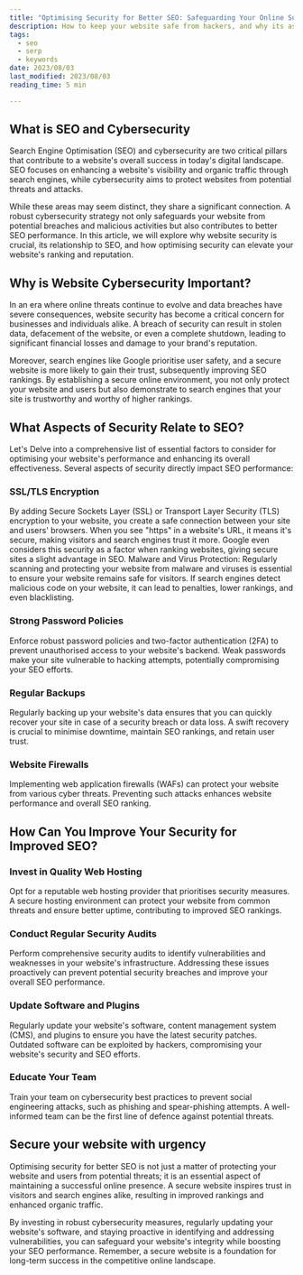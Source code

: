 ```yaml
---
title: "Optimising Security for Better SEO: Safeguarding Your Online Success" 
description: How to keep your website safe from hackers, and why its as important as SEO.
tags:
  - seo
  - serp
  - keywords
date: 2023/08/03
last_modified: 2023/08/03
reading_time: 5 min

---
```


## What is SEO and Cybersecurity

Search Engine Optimisation (SEO) and cybersecurity are two critical pillars that contribute to a website's overall success in today's digital landscape. SEO focuses on enhancing a website's visibility and organic traffic through search engines, while cybersecurity aims to protect websites from potential threats and attacks.

While these areas may seem distinct, they share a significant connection. A robust cybersecurity strategy not only safeguards your website from potential breaches and malicious activities but also contributes to better SEO performance. In this article, we will explore why website security is crucial, its relationship to SEO, and how optimising security can elevate your website's ranking and reputation.

## Why is Website Cybersecurity Important?

In an era where online threats continue to evolve and data breaches have severe consequences, website security has become a critical concern for businesses and individuals alike. A breach of security can result in stolen data, defacement of the website, or even a complete shutdown, leading to significant financial losses and damage to your brand's reputation.

Moreover, search engines like Google prioritise user safety, and a secure website is more likely to gain their trust, subsequently improving SEO rankings. By establishing a secure online environment, you not only protect your website and users but also demonstrate to search engines that your site is trustworthy and worthy of higher rankings.

## What Aspects of Security Relate to SEO?

Let's Delve into a comprehensive list of essential factors to consider for optimising your website's performance and enhancing its overall effectiveness. Several aspects of security directly impact SEO performance:

### SSL/TLS Encryption
By adding Secure Sockets Layer (SSL) or Transport Layer Security (TLS) encryption to your website, you create a safe connection between your site and users' browsers. When you see "https" in a website's URL, it means it's secure, making visitors and search engines trust it more. Google even considers this security as a factor when ranking websites, giving secure sites a slight advantage in SEO.
Malware and Virus Protection:
Regularly scanning and protecting your website from malware and viruses is essential to ensure your website remains safe for visitors. If search engines detect malicious code on your website, it can lead to penalties, lower rankings, and even blacklisting.

### Strong Password Policies
Enforce robust password policies and two-factor authentication (2FA) to prevent unauthorised access to your website's backend. Weak passwords make your site vulnerable to hacking attempts, potentially compromising your SEO efforts.

### Regular Backups
Regularly backing up your website's data ensures that you can quickly recover your site in case of a security breach or data loss. A swift recovery is crucial to minimise downtime, maintain SEO rankings, and retain user trust.

### Website Firewalls
Implementing web application firewalls (WAFs) can protect your website from various cyber threats. Preventing such attacks enhances website performance and overall SEO ranking.

## How Can You Improve Your Security for Improved SEO?

### Invest in Quality Web Hosting

Opt for a reputable web hosting provider that prioritises security measures. A secure hosting environment can protect your website from common threats and ensure better uptime, contributing to improved SEO rankings.

### Conduct Regular Security Audits

Perform comprehensive security audits to identify vulnerabilities and weaknesses in your website's infrastructure. Addressing these issues proactively can prevent potential security breaches and improve your overall SEO performance.

### Update Software and Plugins

Regularly update your website's software, content management system (CMS), and plugins to ensure you have the latest security patches. Outdated software can be exploited by hackers, compromising your website's security and SEO efforts.

### Educate Your Team

Train your team on cybersecurity best practices to prevent social engineering attacks, such as phishing and spear-phishing attempts. A well-informed team can be the first line of defence against potential threats.

## Secure your website with urgency

Optimising security for better SEO is not just a matter of protecting your website and users from potential threats; it is an essential aspect of maintaining a successful online presence. A secure website inspires trust in visitors and search engines alike, resulting in improved rankings and enhanced organic traffic.

By investing in robust cybersecurity measures, regularly updating your website's software, and staying proactive in identifying and addressing vulnerabilities, you can safeguard your website's integrity while boosting your SEO performance. Remember, a secure website is a foundation for long-term success in the competitive online landscape.
